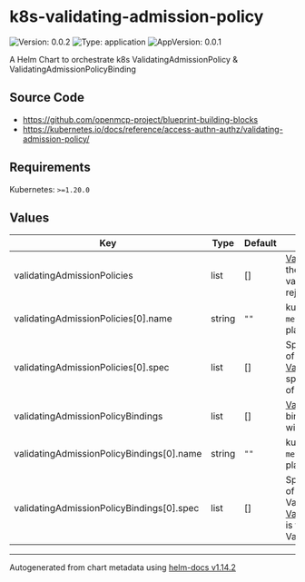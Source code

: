 

# k8s-validating-admission-policy

![Version: 0.0.2](https://img.shields.io/badge/Version-0.0.2-informational?style=flat-square) ![Type: application](https://img.shields.io/badge/Type-application-informational?style=flat-square) ![AppVersion: 0.0.1](https://img.shields.io/badge/AppVersion-0.0.1-informational?style=flat-square)

A Helm Chart to orchestrate k8s ValidatingAdmissionPolicy & ValidatingAdmissionPolicyBinding

## Source Code

* <https://github.com/openmcp-project/blueprint-building-blocks>
* <https://kubernetes.io/docs/reference/access-authn-authz/validating-admission-policy/>

## Requirements

Kubernetes: `>=1.20.0`

## Values

| Key | Type | Default | Description |
|-----|------|---------|-------------|
| validatingAdmissionPolicies | list | [] | [ValidatingAdmissionPolicy](https://kubernetes.io/docs/reference/kubernetes-api/policy-resources/validating-admission-policy-v1/) describes the definition of an admission validation policy that accepts or rejects an object without changing it. |
| validatingAdmissionPolicies[0].name | string | `""` | kubernetes crossplane object `metadata.name` on managed control plane. |
| validatingAdmissionPolicies[0].spec | list | [] | Specification of the desired behavior of the ValidatingAdmissionPolicy. [ValidatingAdmissionPolicySpec](https://kubernetes.io/docs/reference/kubernetes-api/policy-resources/validating-admission-policy-v1/) is the specification of the desired behavior of the AdmissionPolicy. |
| validatingAdmissionPolicyBindings | list | [] | [ValidatingAdmissionPolicyBinding](https://kubernetes.io/docs/reference/kubernetes-api/policy-resources/validating-admission-policy-binding-v1/) binds the ValidatingAdmissionPolicy with paramerized resources. |
| validatingAdmissionPolicyBindings[0].name | string | `""` | kubernetes crossplane object `metadata.name` on managed control plane. |
| validatingAdmissionPolicyBindings[0].spec | list | [] | Specification of the desired behavior of the ValidatingAdmissionPolicyBinding. [ValidatingAdmissionPolicyBindingSpec](https://kubernetes.io/docs/reference/kubernetes-api/policy-resources/validating-admission-policy-binding-v1/) is the specification of the ValidatingAdmissionPolicyBinding. |

----------------------------------------------
Autogenerated from chart metadata using [helm-docs v1.14.2](https://github.com/norwoodj/helm-docs/releases/v1.14.2)